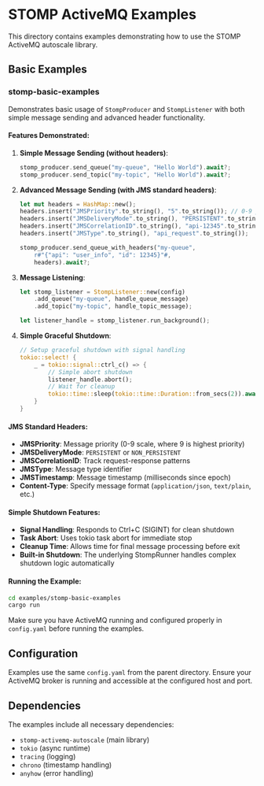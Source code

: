 # STOMP ActiveMQ Examples

This directory contains examples demonstrating how to use the STOMP ActiveMQ autoscale library.

## Basic Examples

### stomp-basic-examples

Demonstrates basic usage of `StompProducer` and `StompListener` with both simple message sending and advanced header functionality.

#### Features Demonstrated:

1. **Simple Message Sending (without headers)**:
   ```rust
   stomp_producer.send_queue("my-queue", "Hello World").await?;
   stomp_producer.send_topic("my-topic", "Hello World").await?;
   ```

2. **Advanced Message Sending (with JMS standard headers)**:
   ```rust
   let mut headers = HashMap::new();
   headers.insert("JMSPriority".to_string(), "5".to_string()); // 0-9 priority scale
   headers.insert("JMSDeliveryMode".to_string(), "PERSISTENT".to_string());
   headers.insert("JMSCorrelationID".to_string(), "api-12345".to_string());
   headers.insert("JMSType".to_string(), "api_request".to_string());
   
   stomp_producer.send_queue_with_headers("my-queue", 
       r#"{"api": "user_info", "id": 12345}"#, 
       headers).await?;
   ```

3. **Message Listening**:
   ```rust
   let stomp_listener = StompListener::new(config)
       .add_queue("my-queue", handle_queue_message)
       .add_topic("my-topic", handle_topic_message);
   
   let listener_handle = stomp_listener.run_background();
   ```

4. **Simple Graceful Shutdown**:
   ```rust
   // Setup graceful shutdown with signal handling
   tokio::select! {
       _ = tokio::signal::ctrl_c() => {
           // Simple abort shutdown
           listener_handle.abort();
           // Wait for cleanup
           tokio::time::sleep(tokio::time::Duration::from_secs(2)).await;
       }
   }
   ```

#### JMS Standard Headers:

- **JMSPriority**: Message priority (0-9 scale, where 9 is highest priority)
- **JMSDeliveryMode**: `PERSISTENT` or `NON_PERSISTENT` 
- **JMSCorrelationID**: Track request-response patterns
- **JMSType**: Message type identifier
- **JMSTimestamp**: Message timestamp (milliseconds since epoch)
- **Content-Type**: Specify message format (`application/json`, `text/plain`, etc.)

#### Simple Shutdown Features:

- **Signal Handling**: Responds to Ctrl+C (SIGINT) for clean shutdown
- **Task Abort**: Uses tokio task abort for immediate stop
- **Cleanup Time**: Allows time for final message processing before exit
- **Built-in Shutdown**: The underlying StompRunner handles complex shutdown logic automatically

#### Running the Example:

```bash
cd examples/stomp-basic-examples
cargo run
```

Make sure you have ActiveMQ running and configured properly in `config.yaml` before running the examples.

## Configuration

Examples use the same `config.yaml` from the parent directory. Ensure your ActiveMQ broker is running and accessible at the configured host and port.

## Dependencies

The examples include all necessary dependencies:
- `stomp-activemq-autoscale` (main library)
- `tokio` (async runtime)
- `tracing` (logging)
- `chrono` (timestamp handling)
- `anyhow` (error handling)